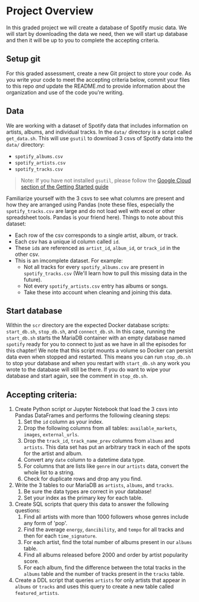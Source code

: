# Project Overview
In this graded project we will create a database of Spotify music data. We will start by downloading the data we need, then we will start up database and then it will be up to you to complete the accepting criteria.

## Setup git
For this graded assessment, create a new Git project to store your code. As you write your code to meet the accepting criteria below, commit your files to this repo _and_ update the README.md to provide information about the organization and use of the code you're writing.

## Data
We are working with a dataset of Spotify data that includes information on artists, albums, and individual tracks. In the `data/` directory is a script called `get_data.sh`. This will use `gsutil` to download 3 csvs of Spotify data into the `data/` directory:
- `spotify_albums.csv`
- `spotify_artists.csv`
- `spotify_tracks.csv`
>Note: If you have not installed `gsutil`, please follow the [Google Cloud section of the Getting Started guide](/getting-started/README.md)

Familiarize yourself with the 3 csvs to see what columns are present and how they are arranged using Pandas (note these files, especially the `spotify_tracks.csv` are large and do not load well with excel or other spreadsheet tools. Pandas is your friend here). Things to note about this dataset:
- Each row of the csv corresponds to a single artist, album, or track.
- Each csv has a unique id column called `id`.
- These `id`s are referenced as `artist_id`, `album_id`, or `track_id` in the other csv.
- This is an imcomplete dataset. For example:
    - Not all tracks for every `spotify_albums.csv` are present in `spotify_tracks.csv` (We'll learn how to pull this missing data in the future).
    - Not every `spotify_artists.csv` entry has albums or songs.
    - Take these into account when cleaning and joining this data.

## Start database
Within the `scr` directory are the expected Docker database scripts: `start_db.sh`, `stop_db.sh`, and `connect_db.sh`. In this case, running the `start_db.sh` starts the MariaDB container with an empty database named `spotify` ready for you to connect to just as we have in all the episodes for this chapter!
We note that this script mounts a volume so Docker can persist data even when stopped and restarted. This means you can run `stop_db.sh` to stop your database and when you restart with `start_db.sh` any work you wrote to the database will still be there. If you do want to wipe your database and start again, see the comment in `stop_db.sh`.

## Accepting criteria:
1. Create Python script or Jupyter Notebook that load the 3 csvs into Pandas DataFrames and performs the following cleaning steps:
    1. Set the `id` column as your index.
    1. Drop the following columns from all tables: `available_markets`, `images`, `external_urls`.
    1. Drop the `track_id`, `track_name_prev` columns from `albums` and `artists`. This data set has put an arbitrary track in each of the spots for the artist and album.
    1. Convert any `date` column to a datetime data type.
    1. For columns that are lists like `genre` in our `artists` data, convert the whole list to a string.
    3. Check for duplicate rows and drop any you find.
1. Write the 3 tables to our MariaDB as `artists`, `albums`, and `tracks`. 
    1. Be sure the data types are correct in your database!
    1. Set your index as the primary key for each table.
1. Create SQL scripts that query this data to answer the following questions:
    1. Find all artists with more than 1000 followers whose genres include any form of 'pop'.
    1. Find the average `energy`, `dancibility`, and `tempo` for all tracks and then for each `time_signature`.
    1. For each artist, find the total number of albums present in our `albums` table.
    1. Find all albums released before 2000 and order by artist popularity score. 
    1. For each album, find the difference between the total tracks in the `albums` table and the number of tracks present in the `tracks` table.
1. Create a DDL script that queries `artists` for only artists that appear in `albums` or `tracks` and uses this query to create a new table called `featured_artists`.
